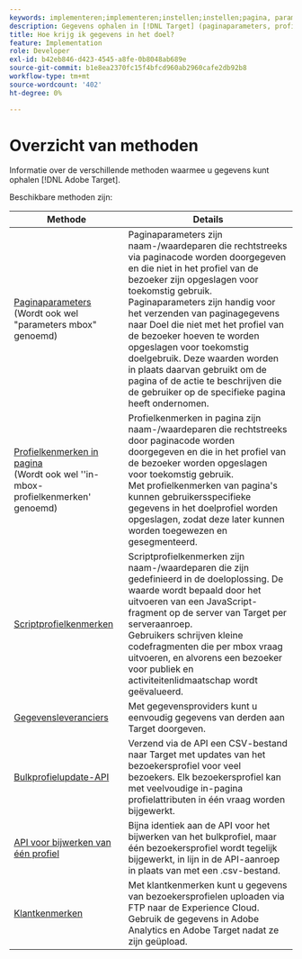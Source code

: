 ```yaml
---
keywords: implementeren;implementeren;instellen;instellen;pagina, parameter;tomcat;url gecodeerd;in-page profiel, kenmerk;mbox, parameter;in-page profiel, kenmerken;script, profielkenmerk;bulk profiel, update-API;single file, update-API;klantkenmerken;gegevensproviders;data provider;data provider
description: Gegevens ophalen in [!DNL Target] (paginaparameters, profielkenmerken, scriptprofielkenmerken, gegevensproviders, API's voor één en één bulkprofielupdate, klantkenmerken).
title: Hoe krijg ik gegevens in het doel?
feature: Implementation
role: Developer
exl-id: b42eb846-d423-4545-a8fe-0b8048ab689e
source-git-commit: b1e8ea2370fc15f4bfcd960ab2960cafe2db92b8
workflow-type: tm+mt
source-wordcount: '402'
ht-degree: 0%

---
```


# Overzicht van methoden

Informatie over de verschillende methoden waarmee u gegevens kunt ophalen [!DNL Adobe Target].

Beschikbare methoden zijn:

| Methode | Details |
| --- | --- |
| [Paginaparameters](https://developer.adobe.com/target/before-implement/methods-to-get-data-into-target/page-parameters/)<br>(Wordt ook wel &quot;parameters mbox&quot; genoemd) | Paginaparameters zijn naam-/waardeparen die rechtstreeks via paginacode worden doorgegeven en die niet in het profiel van de bezoeker zijn opgeslagen voor toekomstig gebruik.<br>Paginaparameters zijn handig voor het verzenden van paginagegevens naar Doel die niet met het profiel van de bezoeker hoeven te worden opgeslagen voor toekomstig doelgebruik. Deze waarden worden in plaats daarvan gebruikt om de pagina of de actie te beschrijven die de gebruiker op de specifieke pagina heeft ondernomen. |
| [Profielkenmerken in pagina](https://developer.adobe.com/target/before-implement/methods-to-get-data-into-target/in-page-profile-attributes/)<br>(Wordt ook wel &#39;&#39;in-mbox-profielkenmerken&#39; genoemd) | Profielkenmerken in pagina zijn naam-/waardeparen die rechtstreeks door paginacode worden doorgegeven en die in het profiel van de bezoeker worden opgeslagen voor toekomstig gebruik.<br>Met profielkenmerken van pagina&#39;s kunnen gebruikersspecifieke gegevens in het doelprofiel worden opgeslagen, zodat deze later kunnen worden toegewezen en gesegmenteerd. |
| [Scriptprofielkenmerken](https://developer.adobe.com/target/before-implement/methods-to-get-data-into-target/script-profile-attributes/) | Scriptprofielkenmerken zijn naam-/waardeparen die zijn gedefinieerd in de doeloplossing. De waarde wordt bepaald door het uitvoeren van een JavaScript-fragment op de server van Target per serveraanroep.<br>Gebruikers schrijven kleine codefragmenten die per mbox vraag uitvoeren, en alvorens een bezoeker voor publiek en activiteitenlidmaatschap wordt geëvalueerd. |
| [Gegevensleveranciers](https://developer.adobe.com/target/before-implement/methods-to-get-data-into-target/data-providers/) | Met gegevensproviders kunt u eenvoudig gegevens van derden aan Target doorgeven. |
| [Bulkprofielupdate-API](https://developer.adobe.com/target/before-implement/methods-to-get-data-into-target/bulk-profile-update-api/) | Verzend via de API een CSV-bestand naar Target met updates van het bezoekersprofiel voor veel bezoekers. Elk bezoekersprofiel kan met veelvoudige in-pagina profielattributen in één vraag worden bijgewerkt. |
| [API voor bijwerken van één profiel](https://developer.adobe.com/target/before-implement/methods-to-get-data-into-target/single-profile-update-api/) | Bijna identiek aan de API voor het bijwerken van het bulkprofiel, maar één bezoekersprofiel wordt tegelijk bijgewerkt, in lijn in de API-aanroep in plaats van met een .csv-bestand. |
| [Klantkenmerken](https://developer.adobe.com/target/before-implement/methods-to-get-data-into-target/customer-attributes/) | Met klantkenmerken kunt u gegevens van bezoekersprofielen uploaden via FTP naar de Experience Cloud. Gebruik de gegevens in Adobe Analytics en Adobe Target nadat ze zijn geüpload. |












